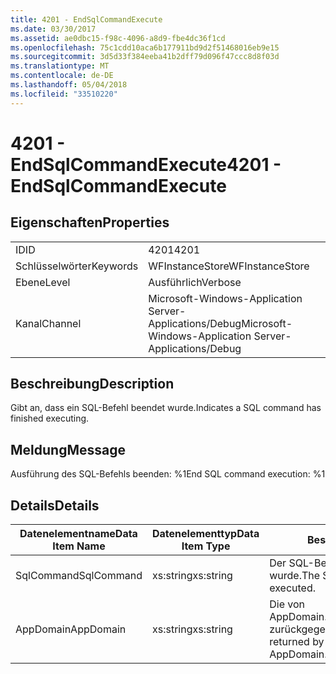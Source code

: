 ```yaml
---
title: 4201 - EndSqlCommandExecute
ms.date: 03/30/2017
ms.assetid: ae0dbc15-f98c-4096-a8d9-fbe4dc36f1cd
ms.openlocfilehash: 75c1cdd10aca6b177911bd9d2f51468016eb9e15
ms.sourcegitcommit: 3d5d33f384eeba41b2dff79d096f47ccc8d8f03d
ms.translationtype: MT
ms.contentlocale: de-DE
ms.lasthandoff: 05/04/2018
ms.locfileid: "33510220"
---
```

# <a name="4201---endsqlcommandexecute"></a><span data-ttu-id="0bf60-102">4201 - EndSqlCommandExecute</span><span class="sxs-lookup"><span data-stu-id="0bf60-102">4201 - EndSqlCommandExecute</span></span>
## <a name="properties"></a><span data-ttu-id="0bf60-103">Eigenschaften</span><span class="sxs-lookup"><span data-stu-id="0bf60-103">Properties</span></span>  
  
|||  
|-|-|  
|<span data-ttu-id="0bf60-104">ID</span><span class="sxs-lookup"><span data-stu-id="0bf60-104">ID</span></span>|<span data-ttu-id="0bf60-105">4201</span><span class="sxs-lookup"><span data-stu-id="0bf60-105">4201</span></span>|  
|<span data-ttu-id="0bf60-106">Schlüsselwörter</span><span class="sxs-lookup"><span data-stu-id="0bf60-106">Keywords</span></span>|<span data-ttu-id="0bf60-107">WFInstanceStore</span><span class="sxs-lookup"><span data-stu-id="0bf60-107">WFInstanceStore</span></span>|  
|<span data-ttu-id="0bf60-108">Ebene</span><span class="sxs-lookup"><span data-stu-id="0bf60-108">Level</span></span>|<span data-ttu-id="0bf60-109">Ausführlich</span><span class="sxs-lookup"><span data-stu-id="0bf60-109">Verbose</span></span>|  
|<span data-ttu-id="0bf60-110">Kanal</span><span class="sxs-lookup"><span data-stu-id="0bf60-110">Channel</span></span>|<span data-ttu-id="0bf60-111">Microsoft-Windows-Application Server-Applications/Debug</span><span class="sxs-lookup"><span data-stu-id="0bf60-111">Microsoft-Windows-Application Server-Applications/Debug</span></span>|  
  
## <a name="description"></a><span data-ttu-id="0bf60-112">Beschreibung</span><span class="sxs-lookup"><span data-stu-id="0bf60-112">Description</span></span>  
 <span data-ttu-id="0bf60-113">Gibt an, dass ein SQL-Befehl beendet wurde.</span><span class="sxs-lookup"><span data-stu-id="0bf60-113">Indicates a SQL command has finished executing.</span></span>  
  
## <a name="message"></a><span data-ttu-id="0bf60-114">Meldung</span><span class="sxs-lookup"><span data-stu-id="0bf60-114">Message</span></span>  
 <span data-ttu-id="0bf60-115">Ausführung des SQL-Befehls beenden: %1</span><span class="sxs-lookup"><span data-stu-id="0bf60-115">End SQL command execution: %1</span></span>  
  
## <a name="details"></a><span data-ttu-id="0bf60-116">Details</span><span class="sxs-lookup"><span data-stu-id="0bf60-116">Details</span></span>  
  
|<span data-ttu-id="0bf60-117">Datenelementname</span><span class="sxs-lookup"><span data-stu-id="0bf60-117">Data Item Name</span></span>|<span data-ttu-id="0bf60-118">Datenelementtyp</span><span class="sxs-lookup"><span data-stu-id="0bf60-118">Data Item Type</span></span>|<span data-ttu-id="0bf60-119">Beschreibung</span><span class="sxs-lookup"><span data-stu-id="0bf60-119">Description</span></span>|  
|--------------------|--------------------|-----------------|  
|<span data-ttu-id="0bf60-120">SqlCommand</span><span class="sxs-lookup"><span data-stu-id="0bf60-120">SqlCommand</span></span>|<span data-ttu-id="0bf60-121">xs:string</span><span class="sxs-lookup"><span data-stu-id="0bf60-121">xs:string</span></span>|<span data-ttu-id="0bf60-122">Der SQL-Befehl, der ausgeführt wurde.</span><span class="sxs-lookup"><span data-stu-id="0bf60-122">The SQL command that was executed.</span></span>|  
|<span data-ttu-id="0bf60-123">AppDomain</span><span class="sxs-lookup"><span data-stu-id="0bf60-123">AppDomain</span></span>|<span data-ttu-id="0bf60-124">xs:string</span><span class="sxs-lookup"><span data-stu-id="0bf60-124">xs:string</span></span>|<span data-ttu-id="0bf60-125">Die von AppDomain.CurrentDomain.FriendlyName zurückgegebene Zeichenfolge.</span><span class="sxs-lookup"><span data-stu-id="0bf60-125">The string returned by AppDomain.CurrentDomain.FriendlyName.</span></span>|
